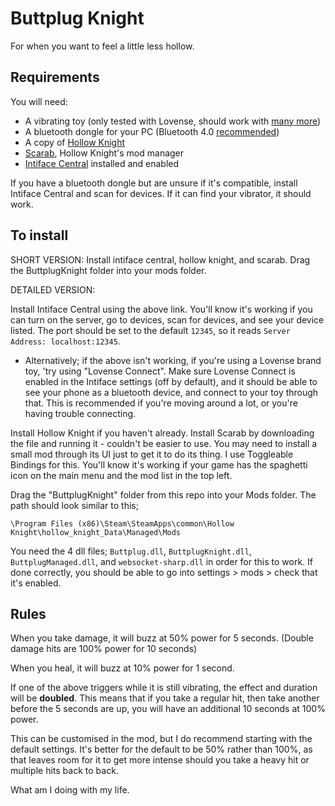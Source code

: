 # Buttplug Knight

For when you want to feel a little less hollow.

## Requirements

You will need:
* A vibrating toy (only tested with Lovense, should work with [many more](https://iostindex.com/?filter0ButtplugSupport=7))
* A bluetooth dongle for your PC (Bluetooth 4.0 [recommended](https://how.do.i.get.buttplug.in/hardware/bluetooth.html#can-i-use-a-bluetooth-5-dongle))
* A copy of [Hollow Knight](https://store.steampowered.com/app/367520/Hollow_Knight/)
* [Scarab](https://github.com/fifty-six/Scarab/releases), Hollow Knight's mod manager
* [Intiface Central](https://intiface.com/central/) installed and enabled

If you have a bluetooth dongle but are unsure if it's compatible, install Intiface Central and scan for devices. If it can find your vibrator, it should work.

## To install

SHORT VERSION: Install intiface central, hollow knight, and scarab. Drag the ButtplugKnight folder into your mods folder.

DETAILED VERSION:

Install Intiface Central using the above link. You'll know it's working if you can turn on the server, go to devices, scan for devices, and see your device listed. The port should be set to the default `12345`, so it reads `Server Address: localhost:12345`.

* Alternatively; if the above isn't working, if you're using a Lovense brand toy, 'try using "Lovense Connect". Make sure Lovense Connect is enabled in the Intiface settings (off by default), and it should be able to see your phone as a bluetooth device, and connect to your toy through that. This is recommended if you're moving around a lot, or you're having trouble connecting.

Install Hollow Knight if you haven't already. Install Scarab by downloading the file and running it - couldn't be easier to use. You may need to install a small mod through its UI just to get it to do its thing. I use Toggleable Bindings for this. You'll know it's working if your game has the spaghetti icon on the main menu and the mod list in the top left.

Drag the "ButtplugKnight" folder from this repo into your Mods folder. The path should look similar to this;

`\Program Files (x86)\Steam\SteamApps\common\Hollow Knight\hollow_knight_Data\Managed\Mods`

You need the 4 dll files; `Buttplug.dll`, `ButtplugKnight.dll`, `ButtplugManaged.dll`, and `websocket-sharp.dll` in order for this to work. If done correctly, you should be able to go into settings > mods > check that it's enabled. 

## Rules

When you take damage, it will buzz at 50% power for 5 seconds. (Double damage hits are 100% power for 10 seconds)

When you heal, it will buzz at 10% power for 1 second.

If one of the above triggers while it is still vibrating, the effect and duration will be **doubled**. This means that if you take a regular hit, then take another before the 5 seconds are up, you will have an additional 10 seconds at 100% power. 

This can be customised in the mod, but I do recommend starting with the default settings. It's better for the default to be 50% rather than 100%, as that leaves room for it to get more intense should you take a heavy hit or multiple hits back to back.

What am I doing with my life.
